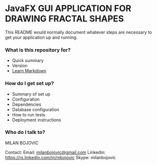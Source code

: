# JavaFX GUI APPLICATION FOR DRAWING FRACTAL SHAPES

This README would normally document whatever steps are necessary to get your application up and running.

### What is this repository for? ###

* Quick summary
* Version
* [Learn Markdown](https://bitbucket.org/tutorials/markdowndemo)

### How do I get set up? ###

* Summary of set up
* Configuration
* Dependencies
* Database configuration
* How to run tests
* Deployment instructions

### Who do I talk to? ###

MILAN BOJOVIC

Contact:
Email: milanbojovic@gmail.com
Linkedin: https://rs.linkedin.com/in/mbojovic
Skype: milanbojovic

